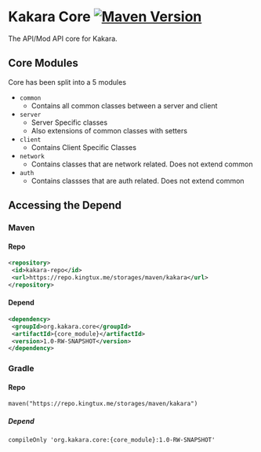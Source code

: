 # Kakara Core  [![Maven Version](https://mvnhelper.potatocorp.dev/kakara/org.kakara.core/common/badge.png)](https://mvnhelper.potatocorp.dev/kakara/org.kakara.core/common)
The API/Mod API core for Kakara.

## Core Modules
Core has been split into a 5 modules
 - `common`
	 - Contains all common classes between a server and client
 - `server`
	 - Server Specific classes
	 - Also extensions of common classes with setters
 - `client`
	 - Contains Client Specific Classes
 - `network`
	 - Contains classes that are network related. Does not extend common
 - `auth`
	 - Contains classses that are auth related. Does not extend common


## Accessing the Depend
### Maven
#### Repo
```xml
<repository>
 <id>kakara-repo</id>
 <url>https://repo.kingtux.me/storages/maven/kakara</url>
</repository>
```
#### Depend
```xml
<dependency>
 <groupId>org.kakara.core</groupId>
 <artifactId>{core_module}</artifactId>
 <version>1.0-RW-SNAPSHOT</version>
</dependency>
```
### Gradle
#### Repo
```
maven("https://repo.kingtux.me/storages/maven/kakara")
```
##### Depend
```
compileOnly 'org.kakara.core:{core_module}:1.0-RW-SNAPSHOT'
```
